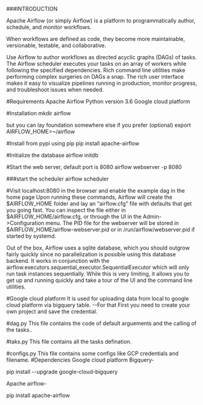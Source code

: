 ###INTRODUCTION

Apache Airflow (or simply Airflow) is a platform to programmatically author, schedule, and monitor workflows.

When workflows are defined as code, they become more maintainable, versionable, testable, and collaborative.

Use Airflow to author workflows as directed acyclic graphs (DAGs) of tasks. The Airflow scheduler executes your tasks on an array of workers while following the specified dependencies. Rich command line utilities make performing complex surgeries on DAGs a snap. The rich user interface makes it easy to visualize pipelines running in production, monitor progress, and troubleshoot issues when needed.

#Requirements
Apache Airflow Python version 3.6 Google cloud platform

#Installation
mkdir airflow

but you can lay foundation somewhere else if you prefer (optional) export AIRFLOW_HOME=~/airflow

#Install from pypi using pip
pip install apache-airflow

#Initialize the database
airflow initdb

#Start the web server, default port is 8080
airflow webserver -p 8080

###start the scheduler
airflow scheduler

#Visit localhost:8080 in the browser and enable the example dag in the home page
Upon running these commands, Airflow will create the $AIRFLOW_HOME folder and lay an “airflow.cfg” file with defaults that get you going fast. You can inspect the file either in $AIRFLOW_HOME/airflow.cfg, or through the UI in the Admin->Configuration menu. The PID file for the webserver will be stored in $AIRFLOW_HOME/airflow-webserver.pid or in /run/airflow/webserver.pid if started by systemd.

Out of the box, Airflow uses a sqlite database, which you should outgrow fairly quickly since no parallelization is possible using this database backend. It works in conjunction with the airflow.executors.sequential_executor.SequentialExecutor which will only run task instances sequentially. While this is very limiting, it allows you to get up and running quickly and take a tour of the UI and the command line utilities.

#Google cloud platform
It is used for uploading data from local to google cloud platform via bigquery table. --For that First you need to create your own project and save the credential.

#dag.py
This file contains the code of default arguements and the calling of the tasks..

#taks.py
This file contains all the tasks defination.

#configs.py
This file contains some configs like GCP credentials and filename.
#Dependencies
Google cloud platform Bigquery-

pip install --upgrade google-cloud-bigquery

Apache airflow-

pip install apache-airflow




 
